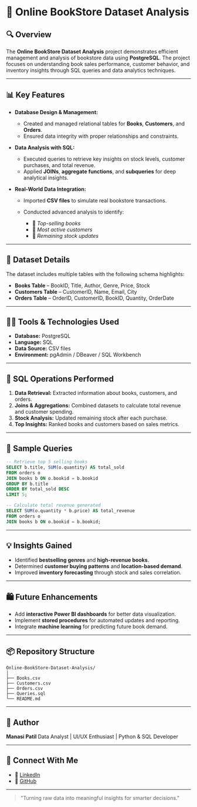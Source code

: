 # 📖 Online BookStore Dataset Analysis

## 🔍 Overview

The **Online BookStore Dataset Analysis** project demonstrates efficient management and analysis of bookstore data using **PostgreSQL**. The project focuses on understanding book sales performance, customer behavior, and inventory insights through SQL queries and data analytics techniques.

---

## 📊 Key Features

* **Database Design & Management:**

  * Created and managed relational tables for **Books**, **Customers**, and **Orders**.
  * Ensured data integrity with proper relationships and constraints.

* **Data Analysis with SQL:**

  * Executed queries to retrieve key insights on stock levels, customer purchases, and total revenue.
  * Applied **JOINs**, **aggregate functions**, and **subqueries** for deep analytical insights.

* **Real-World Data Integration:**

  * Imported **CSV files** to simulate real bookstore transactions.
  * Conducted advanced analysis to identify:

    * 🌟 *Top-selling books*
    * 💼 *Most active customers*
    * 🔄 *Remaining stock updates*

---

## 📂 Dataset Details

The dataset includes multiple tables with the following schema highlights:

* **Books Table** – BookID, Title, Author, Genre, Price, Stock
* **Customers Table** – CustomerID, Name, Email, City
* **Orders Table** – OrderID, CustomerID, BookID, Quantity, OrderDate

---

## 👨‍💻 Tools & Technologies Used

* **Database:** PostgreSQL
* **Language:** SQL
* **Data Source:** CSV files
* **Environment:** pgAdmin / DBeaver / SQL Workbench

---

## 🔧 SQL Operations Performed

1. **Data Retrieval:** Extracted information about books, customers, and orders.
2. **Joins & Aggregations:** Combined datasets to calculate total revenue and customer spending.
3. **Stock Analysis:** Updated remaining stock after each purchase.
4. **Top Insights:** Ranked books and customers based on sales metrics.

---

## 🔖 Sample Queries

```sql
-- Retrieve top 5 selling books
SELECT b.title, SUM(o.quantity) AS total_sold
FROM orders o
JOIN books b ON o.bookid = b.bookid
GROUP BY b.title
ORDER BY total_sold DESC
LIMIT 5;

-- Calculate total revenue generated
SELECT SUM(o.quantity * b.price) AS total_revenue
FROM orders o
JOIN books b ON o.bookid = b.bookid;
```

---

## 💡 Insights Gained

* Identified **bestselling genres** and **high-revenue books**.
* Determined **customer buying patterns** and **location-based demand**.
* Improved **inventory forecasting** through stock and sales correlation.

---

## 🛍️ Future Enhancements

* Add **interactive Power BI dashboards** for better data visualization.
* Implement **stored procedures** for automated updates and reporting.
* Integrate **machine learning** for predicting future book demand.

---

## 📦 Repository Structure

```
Online-BookStore-Dataset-Analysis/
│
├── Books.csv
├── Customers.csv
├── Orders.csv
├── Queries.sql
└── README.md
```

---

## 📙 Author

**Manasi Patil**
Data Analyst | UI/UX Enthusiast | Python & SQL Developer

---

## 📢 Connect With Me

* 💼 [LinkedIn](https://www.linkedin.com/in/manasi-patil)
* 🐙 [GitHub](https://github.com/ManasiPatil123)

---

> "Turning raw data into meaningful insights for smarter decisions."
